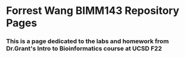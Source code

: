 # Forrest Wang BIMM143 Repository Pages
### This is a page dedicated to the labs and homework from Dr.Grant's Intro to Bioinformatics course at UCSD F22

